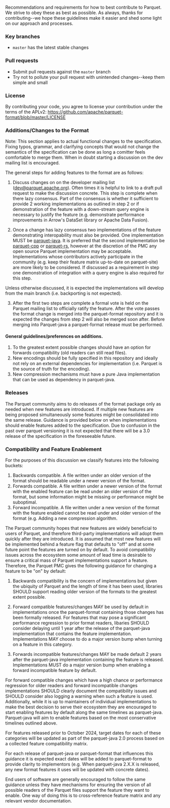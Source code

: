 <!--
  - Licensed to the Apache Software Foundation (ASF) under one
  - or more contributor license agreements.  See the NOTICE file
  - distributed with this work for additional information
  - regarding copyright ownership.  The ASF licenses this file
  - to you under the Apache License, Version 2.0 (the
  - "License"); you may not use this file except in compliance
  - with the License.  You may obtain a copy of the License at
  -
  -   http://www.apache.org/licenses/LICENSE-2.0
  -
  - Unless required by applicable law or agreed to in writing,
  - software distributed under the License is distributed on an
  - "AS IS" BASIS, WITHOUT WARRANTIES OR CONDITIONS OF ANY
  - KIND, either express or implied.  See the License for the
  - specific language governing permissions and limitations
  - under the License.
  -->

Recommendations and requirements for how to best contribute to Parquet. We strive to obey these as best as possible. As always, thanks for contributing--we hope these guidelines make it easier and shed some light on our approach and processes.

### Key branches
- `master` has the latest stable changes

### Pull requests
- Submit pull requests against the `master` branch
- Try not to pollute your pull request with unintended changes--keep them simple and small

### License
By contributing your code, you agree to license your contribution under the terms of the APLv2:
https://github.com/apache/parquet-format/blob/master/LICENSE

### Additions/Changes to the Format

Note: This section applies to actual functional changes to the specification.
Fixing typos, grammar, and clarifying concepts that would not change the
semantics of the specification can be done as long a comitter feels comfortable
to merge them. When in doubt starting a discussion on the dev mailing list is
encouraged.

The general steps for adding features to the format are as follows:

1. Discuss changes on on the developer mailing list (dev@parquet.apache.org).
   Often times it is helpful to link to a draft pull request to make the
   discussion concrete. This step is complete when there lazy consensus. Part
   of the consensus is whether it sufficient to provide 2 working
   implementations as outlined in step 2 or if demonstration of the feature
   with a down-stream query engine is necessary to justify the feature (e.g.
   demonstrate performance improvements in Arrow's DataSet library or
   Apache Data Fusion).

2. Once a change has lazy consensus two implementations of the feature
   demonstrating interopability must also be provided.  One implementation MUST
   be [parquet-java](http://github.com/apache/parquet-java).  It is preferred
   that the second implementation be
   [parquet-cpp](https://github.com/apache/arrow) or
   [parquet-rs](https://github.com/apache/arrow-rs), however at the discretion
   of the PMC any open source Parquet implementation may be acceptable.
   Implementations whose contributors actively participate in the community
   (e.g. keep their feature matrix up-to-date on parquet-site) are more likely
   to be considered. If discussed as a requirement in step one demonstration
   of integration with a query engine is also required for this step.

Unless otherwise discussed, it is expected the implementations will develop from
the main branch (i.e. backporting is not expected).

3. After the first two steps are complete a formal vote is held on the Parquet
   mailing list to officially ratify the feature.  After the vote passes the
   format change is merged into the parquet-format repository and it is expected
   the changes from step 2 will also be merged soon after. Before merging into
   Parquet-java a parquet-format release must be performed.

#### General guidelines/preferences on additions.

1. To the greatest extent possible changes should have an option for forwards
   compatibility (old readers can still read files).
2. New encodings should be fully specified in this repository and ideally not
   rely on an external dependencies for implementation (i.e. Parquet is the
   source of truth for the encoding).
3. New compression mechanisms must have a pure Java implementation that can be
   used as dependency in parquet-java.

### Releases

The Parquet community aims to do releases of the format package only as needed
when new features are introduced. If multiple new features are being proposed
simultaneously some features might be consolidated into the same release.
Guidance is provided below on when implementations should enable features added
to the specification.  Due to confusion in the past over parquet versioning it
is not expected that there will be a 3.0 release of the specification in the
foreseeable future.

### Compatibility and Feature Enablement

For the purposes of this discussion we classify features into the following buckets:

1. Backwards compatible. A file written under an older version of the format
   should be readable under a newer version of the format.
2. Forwards compatible. A file written under a newer version of the format with
   the enabled feature can be read under an older version of the format, but
   some information might be missing or performance might be suboptimal.
3. Forward incompatible. A file written under a new version of the format with
   the feature enabled cannot be read under and older version of the format
   (e.g. Adding a new compression algorithm.

The Parquet community hopes that new features are widely beneficial to users of
Parquet, and therefore third-party implementations will adopt them quickly after
they are introduced. It is assumed that most new features will be implemented
behind a feature flag that defaults to "off" and at some future point the
features are turned on by default. To avoid compatibility issues across the
ecosystem some amount of lead time is desirable to ensure a critical mass of
Parquet implementations support a feature.  Therefore, the Parquet PMC gives the
following guidance for changing a feature to be "on" by default:

1. Backwards compatibility is the concern of implementations but given the
   ubiquity of Parquet and the length of time it has been used, libraries SHOULD
   support reading older version of the formats to the greatest extent possible.

2. Forward compatible features/changes MAY be used by default in implementations
   once the parquet-format containing those changes has been formally released.
   For features that may pose a significant performance regression to prior
   format readers, libaries SHOULD consider delaying until 1 year after the
   release of the parquet-java implementation that contains the feature
   implementation.  Implementations MAY choose to do a major version bump when
   turning on a feature in this category.

3. Forwards incompatible features/changes MAY be made default 2 years after the
   parquet-java implementation containing the feature is released.
   Implementations MUST do a major version bump when enabling a forward
   incompatible feature by default.

For forward compatible changes which have a high chance or performance
regression for older readers and forward incompatible changes implementations
SHOULD clearly document the compatibility issues and SHOULD consider also
logging a warning when such a feature is used. Additionally, while it is up to
maintainers of individual implementations to make the best decision to serve
their ecosystem they are encouraged to start enabling features by default along
the same timelines as parquet-java.  Parquet-java will aim to enable features
based on the most conservative timelines outlined above.

For features released prior to October 2024, target dates for each of these
categories will be updated as part of the parquet-java 2.0 process based on a
collected feature compatibility matrix.

For each release of parquet-java or parquet-format that influences this guidance
it is expected exact dates will be added to parquet-format to provide clarity to
implementors (e.g. When parquet-java 2.X.X is released, any new format features
it uses will be updated with concrete dates).

End users of software are generally encouraged to follow the same guidance
unless they have mechanisms for ensuring the version of all possible readers of
the Parquet files support the feature they want to enable. One way of doing this
is to cross-reference feature matrix and any relevant vendor documentation.
